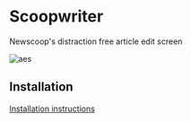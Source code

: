 Scoopwriter
=================================

Newscoop's distraction free article edit screen


![aes](http://oi58.tinypic.com/fvll5i.jpg)


Installation
-------

[Installation instructions](Resources/docs/installation.md)
